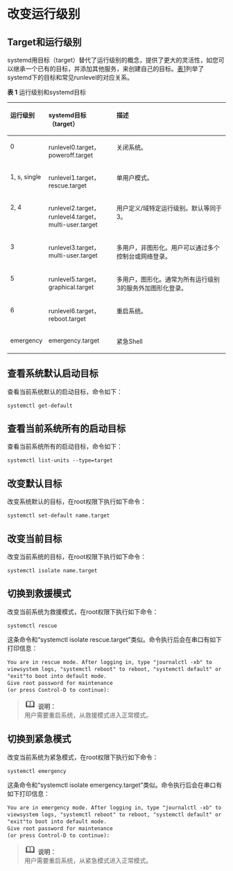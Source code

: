 # 改变运行级别<a name="ZH-CN_TOPIC_0182317340"></a>

## Target和运行级别<a name="zh-cn_topic_0151920939_s41a63cf99f74431da4f8226fb8702bbb"></a>

systemd用目标（target）替代了运行级别的概念，提供了更大的灵活性，如您可以继承一个已有的目标，并添加其他服务，来创建自己的目标。[表1](#zh-cn_topic_0151920939_t9af92c282ad240ea9a79fb08d26e8181)列举了systemd下的目标和常见runlevel的对应关系。

**表 1**  运行级别和systemd目标

<a name="zh-cn_topic_0151920939_t9af92c282ad240ea9a79fb08d26e8181"></a>
<table><thead align="left"><tr id="zh-cn_topic_0151920939_r6198e54b95054c25ad4cbf7f6a4d94a8"><th class="cellrowborder" valign="top" width="13.389999999999999%" id="mcps1.2.4.1.1"><p id="zh-cn_topic_0151920939_a8ca063ccd2b5493eaba60d772b3a210e"><a name="zh-cn_topic_0151920939_a8ca063ccd2b5493eaba60d772b3a210e"></a><a name="zh-cn_topic_0151920939_a8ca063ccd2b5493eaba60d772b3a210e"></a>运行级别</p>
</th>
<th class="cellrowborder" valign="top" width="31.53%" id="mcps1.2.4.1.2"><p id="zh-cn_topic_0151920939_ae345f9616c9e4b99b91537e14bf301fc"><a name="zh-cn_topic_0151920939_ae345f9616c9e4b99b91537e14bf301fc"></a><a name="zh-cn_topic_0151920939_ae345f9616c9e4b99b91537e14bf301fc"></a>systemd目标（target）</p>
</th>
<th class="cellrowborder" valign="top" width="55.08%" id="mcps1.2.4.1.3"><p id="zh-cn_topic_0151920939_a51d30f31c3494031a3cb05ad3f0f83b0"><a name="zh-cn_topic_0151920939_a51d30f31c3494031a3cb05ad3f0f83b0"></a><a name="zh-cn_topic_0151920939_a51d30f31c3494031a3cb05ad3f0f83b0"></a>描述</p>
</th>
</tr>
</thead>
<tbody><tr id="zh-cn_topic_0151920939_rf26e9f9e50504c07a370b9dc87a197c9"><td class="cellrowborder" valign="top" width="13.389999999999999%" headers="mcps1.2.4.1.1 "><p id="zh-cn_topic_0151920939_a6d80989a801f4bf4bb4546c17a7b3a33"><a name="zh-cn_topic_0151920939_a6d80989a801f4bf4bb4546c17a7b3a33"></a><a name="zh-cn_topic_0151920939_a6d80989a801f4bf4bb4546c17a7b3a33"></a>0</p>
</td>
<td class="cellrowborder" valign="top" width="31.53%" headers="mcps1.2.4.1.2 "><p id="zh-cn_topic_0151920939_a7d9fff8415094170a9f174a1dc243183"><a name="zh-cn_topic_0151920939_a7d9fff8415094170a9f174a1dc243183"></a><a name="zh-cn_topic_0151920939_a7d9fff8415094170a9f174a1dc243183"></a>runlevel0.target，poweroff.target</p>
</td>
<td class="cellrowborder" valign="top" width="55.08%" headers="mcps1.2.4.1.3 "><p id="zh-cn_topic_0151920939_a70514fee2f27437cbae934e8c574f997"><a name="zh-cn_topic_0151920939_a70514fee2f27437cbae934e8c574f997"></a><a name="zh-cn_topic_0151920939_a70514fee2f27437cbae934e8c574f997"></a>关闭系统。</p>
</td>
</tr>
<tr id="zh-cn_topic_0151920939_r1e5afff728cc4151b419680f76671293"><td class="cellrowborder" valign="top" width="13.389999999999999%" headers="mcps1.2.4.1.1 "><p id="zh-cn_topic_0151920939_a6bed301641504e7691830451ccd13084"><a name="zh-cn_topic_0151920939_a6bed301641504e7691830451ccd13084"></a><a name="zh-cn_topic_0151920939_a6bed301641504e7691830451ccd13084"></a>1<span id="ph14312164910584"><a name="ph14312164910584"></a><a name="ph14312164910584"></a>, s,</span><span id="ph916181225917"><a name="ph916181225917"></a><a name="ph916181225917"></a> single</span></p>
</td>
<td class="cellrowborder" valign="top" width="31.53%" headers="mcps1.2.4.1.2 "><p id="zh-cn_topic_0151920939_af07325c424aa41fd91422796a8c5530a"><a name="zh-cn_topic_0151920939_af07325c424aa41fd91422796a8c5530a"></a><a name="zh-cn_topic_0151920939_af07325c424aa41fd91422796a8c5530a"></a>runlevel1.target，rescue.target</p>
</td>
<td class="cellrowborder" valign="top" width="55.08%" headers="mcps1.2.4.1.3 "><p id="zh-cn_topic_0151920939_a835efcb9d2ec42219ba2cf84f320006d"><a name="zh-cn_topic_0151920939_a835efcb9d2ec42219ba2cf84f320006d"></a><a name="zh-cn_topic_0151920939_a835efcb9d2ec42219ba2cf84f320006d"></a>单用户模式。</p>
</td>
</tr>
<tr id="zh-cn_topic_0151920939_re1071d4eed334f439f54040112b05c4a"><td class="cellrowborder" valign="top" width="13.389999999999999%" headers="mcps1.2.4.1.1 "><p id="zh-cn_topic_0151920939_zh-cn_topic_0072985277_p188013479275"><a name="zh-cn_topic_0151920939_zh-cn_topic_0072985277_p188013479275"></a><a name="zh-cn_topic_0151920939_zh-cn_topic_0072985277_p188013479275"></a>2<span id="ph60616175913"><a name="ph60616175913"></a><a name="ph60616175913"></a>, 4</span></p>
</td>
<td class="cellrowborder" valign="top" width="31.53%" headers="mcps1.2.4.1.2 "><p id="zh-cn_topic_0151920939_a97565d2aa66a42bba4e87bd5a75413e8"><a name="zh-cn_topic_0151920939_a97565d2aa66a42bba4e87bd5a75413e8"></a><a name="zh-cn_topic_0151920939_a97565d2aa66a42bba4e87bd5a75413e8"></a>runlevel2.target，<span id="ph1462165011"><a name="ph1462165011"></a><a name="ph1462165011"></a>runlevel4.target，</span>multi-user.target</p>
</td>
<td class="cellrowborder" valign="top" width="55.08%" headers="mcps1.2.4.1.3 "><p id="zh-cn_topic_0151920939_a99315964c38d404585856756e975fbfd"><a name="zh-cn_topic_0151920939_a99315964c38d404585856756e975fbfd"></a><a name="zh-cn_topic_0151920939_a99315964c38d404585856756e975fbfd"></a>用户定义/域特定运行级别。默认等同于3。</p>
</td>
</tr>
<tr id="zh-cn_topic_0151920939_rb065a846486b406690e8c4224a0a0ac9"><td class="cellrowborder" valign="top" width="13.389999999999999%" headers="mcps1.2.4.1.1 "><p id="zh-cn_topic_0151920939_zh-cn_topic_0072985277_p680154702718"><a name="zh-cn_topic_0151920939_zh-cn_topic_0072985277_p680154702718"></a><a name="zh-cn_topic_0151920939_zh-cn_topic_0072985277_p680154702718"></a>3</p>
</td>
<td class="cellrowborder" valign="top" width="31.53%" headers="mcps1.2.4.1.2 "><p id="zh-cn_topic_0151920939_a0180d9e5e866452ebd0ec8be94dc4f05"><a name="zh-cn_topic_0151920939_a0180d9e5e866452ebd0ec8be94dc4f05"></a><a name="zh-cn_topic_0151920939_a0180d9e5e866452ebd0ec8be94dc4f05"></a>runlevel3.target，multi-user.target</p>
</td>
<td class="cellrowborder" valign="top" width="55.08%" headers="mcps1.2.4.1.3 "><p id="zh-cn_topic_0151920939_a9c5a2a48aa5d49bf8e86a1cce1711303"><a name="zh-cn_topic_0151920939_a9c5a2a48aa5d49bf8e86a1cce1711303"></a><a name="zh-cn_topic_0151920939_a9c5a2a48aa5d49bf8e86a1cce1711303"></a>多用户，非图形化。用户可以通过多个控制台或网络登录。</p>
</td>
</tr>
<tr id="zh-cn_topic_0151920939_r0184cfc9111840b6be09d7621237f91b"><td class="cellrowborder" valign="top" width="13.389999999999999%" headers="mcps1.2.4.1.1 "><p id="zh-cn_topic_0151920939_aecd758e276a34d828c7f57d56aba812d"><a name="zh-cn_topic_0151920939_aecd758e276a34d828c7f57d56aba812d"></a><a name="zh-cn_topic_0151920939_aecd758e276a34d828c7f57d56aba812d"></a>5</p>
</td>
<td class="cellrowborder" valign="top" width="31.53%" headers="mcps1.2.4.1.2 "><p id="zh-cn_topic_0151920939_a0519be8c47be4ec4a47bd2942ebdee20"><a name="zh-cn_topic_0151920939_a0519be8c47be4ec4a47bd2942ebdee20"></a><a name="zh-cn_topic_0151920939_a0519be8c47be4ec4a47bd2942ebdee20"></a>runlevel5.target，graphical.target</p>
</td>
<td class="cellrowborder" valign="top" width="55.08%" headers="mcps1.2.4.1.3 "><p id="zh-cn_topic_0151920939_ad3463085cd604e0081dfffaa13efdad9"><a name="zh-cn_topic_0151920939_ad3463085cd604e0081dfffaa13efdad9"></a><a name="zh-cn_topic_0151920939_ad3463085cd604e0081dfffaa13efdad9"></a>多用户，图形化。通常为所有运行级别3的服务外加图形化登录。</p>
</td>
</tr>
<tr id="zh-cn_topic_0151920939_rdd9338b99fb2419fa9257a7a21e2774f"><td class="cellrowborder" valign="top" width="13.389999999999999%" headers="mcps1.2.4.1.1 "><p id="zh-cn_topic_0151920939_a7564c4a239924b33af88cbb8a34ec8dc"><a name="zh-cn_topic_0151920939_a7564c4a239924b33af88cbb8a34ec8dc"></a><a name="zh-cn_topic_0151920939_a7564c4a239924b33af88cbb8a34ec8dc"></a>6</p>
</td>
<td class="cellrowborder" valign="top" width="31.53%" headers="mcps1.2.4.1.2 "><p id="zh-cn_topic_0151920939_a86730dd7a4054dedbfd4562630d462e5"><a name="zh-cn_topic_0151920939_a86730dd7a4054dedbfd4562630d462e5"></a><a name="zh-cn_topic_0151920939_a86730dd7a4054dedbfd4562630d462e5"></a>runlevel6.target，reboot.target</p>
</td>
<td class="cellrowborder" valign="top" width="55.08%" headers="mcps1.2.4.1.3 "><p id="zh-cn_topic_0151920939_a473a6a5eca6c4b60a880ce8da3222f83"><a name="zh-cn_topic_0151920939_a473a6a5eca6c4b60a880ce8da3222f83"></a><a name="zh-cn_topic_0151920939_a473a6a5eca6c4b60a880ce8da3222f83"></a>重启系统。</p>
</td>
</tr>
<tr id="row13256325195913"><td class="cellrowborder" valign="top" width="13.389999999999999%" headers="mcps1.2.4.1.1 "><p id="p625642510595"><a name="p625642510595"></a><a name="p625642510595"></a><span id="ph122241428185918"><a name="ph122241428185918"></a><a name="ph122241428185918"></a>emergency</span></p>
</td>
<td class="cellrowborder" valign="top" width="31.53%" headers="mcps1.2.4.1.2 "><p id="p1384413745917"><a name="p1384413745917"></a><a name="p1384413745917"></a>emergency.target</p>
</td>
<td class="cellrowborder" valign="top" width="55.08%" headers="mcps1.2.4.1.3 "><p id="p92561925185919"><a name="p92561925185919"></a><a name="p92561925185919"></a><span id="ph810855365915"><a name="ph810855365915"></a><a name="ph810855365915"></a>紧急Shell</span></p>
</td>
</tr>
</tbody>
</table>

## 查看系统默认启动目标<a name="zh-cn_topic_0151920939_s25ca4013a0784414a5edd3e0e160230a"></a>

查看当前系统默认的启动目标，命令如下：

```
systemctl get-default
```

## 查看当前系统所有的启动目标<a name="zh-cn_topic_0151920939_sd0bbd7d086014f039e017d7697f7f05a"></a>

查看当前系统所有的启动目标，命令如下：

```
systemctl list-units --type=target
```

## 改变默认目标<a name="zh-cn_topic_0151920939_s56ee9cb80ca0481ab3c670c7e40ff2e6"></a>

改变系统默认的目标，在root权限下执行如下命令：

```
systemctl set-default name.target
```

## 改变当前目标<a name="zh-cn_topic_0151920939_sead150d42fb2410a8c5feb936d2d9601"></a>

改变当前系统的目标，在root权限下执行如下命令：

```
systemctl isolate name.target
```

## 切换到救援模式<a name="zh-cn_topic_0151920939_s6b5aa28ee0e141f8a75288f6c1d6d936"></a>

改变当前系统为救援模式，在root权限下执行如下命令：

```
systemctl rescue
```

这条命令和“systemctl isolate rescue.target”类似。命令执行后会在串口有如下打印信息：

```
You are in rescue mode. After logging in, type "journalctl -xb" to viewsystem logs, "systemctl reboot" to reboot, "systemctl default" or "exit"to boot into default mode.
Give root password for maintenance
(or press Control-D to continue): 
```

>![](./public_sys-resources/icon-note.gif) **说明：**   
>用户需要重启系统，从救援模式进入正常模式。  

## 切换到紧急模式<a name="zh-cn_topic_0151920939_s961f806e4a9e44b1825aa8a2442a093f"></a>

改变当前系统为紧急模式，在root权限下执行如下命令：

```
systemctl emergency
```

这条命令和“systemctl isolate emergency.target”类似。命令执行后会在串口有如下打印信息：

```
You are in emergency mode. After logging in, type "journalctl -xb" to viewsystem logs, "systemctl reboot" to reboot, "systemctl default" or "exit"to boot into default mode.
Give root password for maintenance
(or press Control-D to continue):
```

>![](./public_sys-resources/icon-note.gif) **说明：**   
>用户需要重启系统，从紧急模式进入正常模式。  

